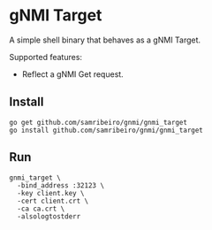 # gNMI Target

A simple shell binary that behaves as a gNMI Target.

Supported features:
*  Reflect a gNMI Get request.

## Install

```
go get github.com/samribeiro/gnmi/gnmi_target
go install github.com/samribeiro/gnmi/gnmi_target
```

## Run

```
gnmi_target \
  -bind_address :32123 \
  -key client.key \
  -cert client.crt \
  -ca ca.crt \
  -alsologtostderr
```

